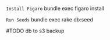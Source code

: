 `Install Figaro`
bundle exec figaro install

`Run Seeds`
bundle exec rake db:seed

#TODO
db to s3 backup